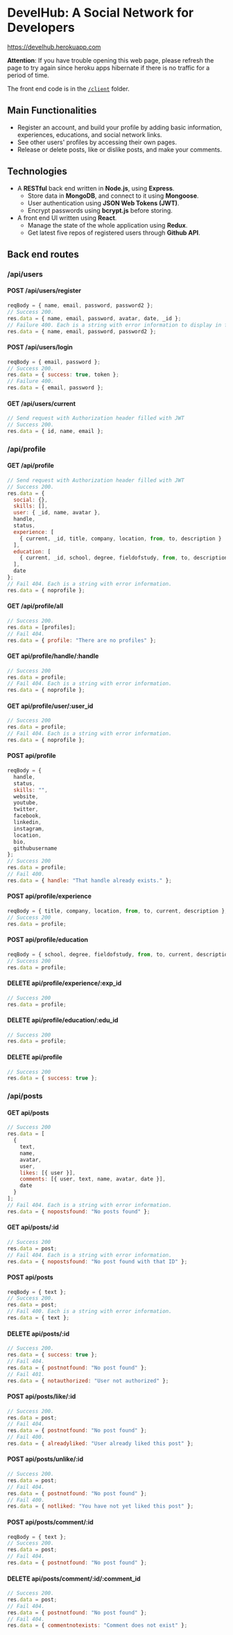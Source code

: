 # DevelHub: A Social Network for Developers

<a href="https://develhub.herokuapp.com" target="_blank">https://develhub.herokuapp.com</a>

**Attention**: If you have trouble opening this web page, please refresh the page to try again since heroku apps hibernate if there is no traffic for a period of time.

The front end code is in the <a href="https://github.com/Yuchen-Wang-SH/DevelHub/tree/master/client" target="_blank">`/client`</a> folder.

## Main Functionalities

- Register an account, and build your profile by adding basic information, experiences, educations, and social network links.
- See other users' profiles by accessing their own pages.
- Release or delete posts, like or dislike posts, and make your comments.

## Technologies

- A **RESTful** back end written in **Node.js**, using **Express**.
  - Store data in **MongoDB**, and connect to it using **Mongoose**.
  - User authentication using **JSON Web Tokens (JWT)**.
  - Encrypt passwords using **bcrypt.js** before storing.
- A front end UI written using **React**.
  - Manage the state of the whole application using **Redux**.
  - Get latest five repos of registered users through **Github API**.

## Back end routes

### /api/users

#### POST /api/users/register

```javascript
reqBody = { name, email, password, password2 };
// Success 200.
res.data = { name, email, password, avatar, date, _id };
// Failure 400. Each is a string with error information to display in front end.
res.data = { name, email, password, password2 };
```

#### POST /api/users/login

```javascript
reqBody = { email, password };
// Success 200.
res.data = { success: true, token };
// Failure 400.
res.data = { email, password };
```

#### GET /api/users/current

```javascript
// Send request with Authorization header filled with JWT
// Success 200.
res.data = { id, name, email };
```

### /api/profile

#### GET /api/profile

```javascript
// Send request with Authorization header filled with JWT
// Success 200.
res.data = {
  social: {},
  skills: [],
  user: { _id, name, avatar },
  handle,
  status,
  experience: [
    { current, _id, title, company, location, from, to, description }
  ],
  education: [
    { current, _id, school, degree, fieldofstudy, from, to, description }
  ],
  date
};
// Fail 404. Each is a string with error information.
res.data = { noprofile };
```

#### GET /api/profile/all

```javascript
// Success 200.
res.data = [profiles];
// Fail 404.
res.data = { profile: "There are no profiles" };
```

#### GET api/profile/handle/:handle

```javascript
// Success 200
res.data = profile;
// Fail 404. Each is a string with error information.
res.data = { noprofile };
```

#### GET api/profile/user/:user_id

```javascript
// Success 200
res.data = profile;
// Fail 404. Each is a string with error information.
res.data = { noprofile };
```

#### POST api/profile

```javascript
reqBody = {
  handle,
  status,
  skills: "",
  website,
  youtube,
  twitter,
  facebook,
  linkedin,
  instagram,
  location,
  bio,
  githubusername
};
// Success 200
res.data = profile;
// Fail 400.
res.data = { handle: "That handle already exists." };
```

#### POST api/profile/experience

```javascript
reqBody = { title, company, location, from, to, current, description };
// Success 200
res.data = profile;
```

#### POST api/profile/education

```javascript
reqBody = { school, degree, fieldofstudy, from, to, current, description };
// Success 200
res.data = profile;
```

#### DELETE api/profile/experience/:exp_id

```javascript
// Success 200
res.data = profile;
```

#### DELETE api/profile/education/:edu_id

```javascript
// Success 200
res.data = profile;
```

#### DELETE api/profile

```javascript
// Success 200
res.data = { success: true };
```

### /api/posts

#### GET api/posts

```javascript
// Success 200
res.data = [
  {
    text,
    name,
    avatar,
    user,
    likes: [{ user }],
    comments: [{ user, text, name, avatar, date }],
    date
  }
];
// Fail 404. Each is a string with error information.
res.data = { nopostsfound: "No posts found" };
```

#### GET api/posts/:id

```javascript
// Success 200
res.data = post;
// Fail 404. Each is a string with error information.
res.data = { nopostsfound: "No post found with that ID" };
```

#### POST api/posts

```javascript
reqBody = { text };
// Success 200.
res.data = post;
// Fail 400. Each is a string with error information.
res.data = { text };
```

#### DELETE api/posts/:id

```javascript
// Success 200.
res.data = { success: true };
// Fail 404.
res.data = { postnotfound: "No post found" };
// Fail 401.
res.data = { notauthorized: "User not authorized" };
```

#### POST api/posts/like/:id

```javascript
// Success 200.
res.data = post;
// Fail 404.
res.data = { postnotfound: "No post found" };
// Fail 400.
res.data = { alreadyliked: "User already liked this post" };
```

#### POST api/posts/unlike/:id

```javascript
// Success 200.
res.data = post;
// Fail 404.
res.data = { postnotfound: "No post found" };
// Fail 400.
res.data = { notliked: "You have not yet liked this post" };
```

#### POST api/posts/comment/:id

```javascript
reqBody = { text };
// Success 200.
res.data = post;
// Fail 404.
res.data = { postnotfound: "No post found" };
```

#### DELETE api/posts/comment/:id/:comment_id

```javascript
// Success 200.
res.data = post;
// Fail 404.
res.data = { postnotfound: "No post found" };
// Fail 404.
res.data = { commentnotexists: "Comment does not exist" };
```
